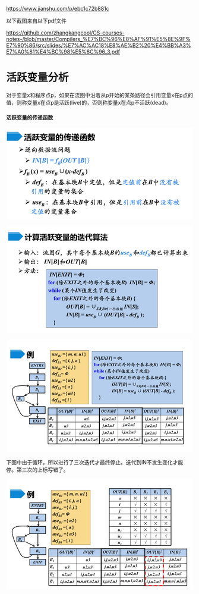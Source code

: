 https://www.jianshu.com/p/ebc1c72b881c



以下截图来自以下pdf文件

https://github.com/zhangkangcool/CS-courses-notes-/blob/master/Compilers_%E7%BC%96%E8%AF%91%E5%8E%9F%E7%90%86/src/slides/%E7%AC%AC18%E8%AE%B2%20%E4%BB%A3%E7%A0%81%E4%BC%98%E5%8C%96_3.pdf

# 活跃变量分析

对于变量x和程序点p，如果在流图中沿着从p开始的某条路径会引用变量x在p点的值，则称变量x在点p是活跃(live)的，否则称变量x在点p不活跃(dead)。







#### 活跃变量的传递函数

![image-20231117105056052](活跃变量分析.assets/image-20231117105056052.png)



![image-20231117105540568](活跃变量分析.assets/image-20231117105540568.png)











![image-20231117105152107](活跃变量分析.assets/image-20231117105152107.png)



下图中由于循环，所以进行了三次迭代才最终停止。迭代到IN不发生变化才能停。第三次的上标写错了。

![image-20231117104747381](活跃变量分析.assets/image-20231117104747381.png)